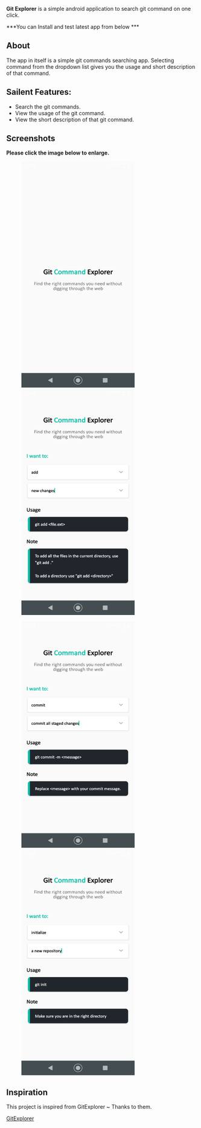 **Git Explorer** is a simple android application to search git command on one click.

***You can Install and test latest app from below ***

## About
The app in itself is a simple git commands searching app. Selecting command from the dropdown list gives you the usage and short description of that command.


## Sailent Features:
- Search the git commands.
- View the usage of the git command.
- View the short description of that git command.

## Screenshots

**Please click the image below to enlarge.**

<img src="https://github.com/pats5699/ExploreGithubCommands/blob/master/Screenshots/Screenshot_20200619-010940.png" height="600" width="300" hspace="40"><img src="https://github.com/pats5699/ExploreGithubCommands/blob/master/Screenshots/Screenshot_20200619-010954.png" height="600" width="300" hspace="40">

<img src="https://github.com/pats5699/ExploreGithubCommands/blob/master/Screenshots/Screenshot_20200619-011005.png" height="600" width="300" hspace="40"><img src="https://github.com/pats5699/ExploreGithubCommands/blob/master/Screenshots/Screenshot_20200619-011028.png" height="600" width="300" hspace="40">

## Inspiration

This project is inspired from GitExplorer ~ Thanks to them.

  [GitExplorer](https://github.com/summitech/gitexplorer)
